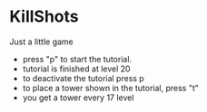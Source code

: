 # KillShots
Just a little game 

- press "p" to start the tutorial.
- tutorial is finished at level 20
- to deactivate the tutorial press p
- to place a tower shown in the tutorial, press "t"
- you get a tower every 17 level
